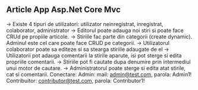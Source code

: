 <h2> Article App Asp.Net Core Mvc </h2>

-> Existe 4 tipuri de utilizatori: utilizator neinregistrat, inregistrat, colaborator, administrator
-> Editorul poate adauga noi stiri si poate face CRUd pe propiile articole.
-> Stiriile fac parte din categorii (create dynamic). Adminul este cel care poate face CRUD pe categorii.
-> Utilizatorul colaborator poate sa editeze si sa stearga stiriile adaugate de el
-> Utilizatorii pot adauga comentarii la stirile aparute, isi pot sterge si edita propriile comentarii.
-> Stiriile pot fi cautate dupa denumire prin intermediul unui motor de cautare.
-> Administratorul poate sterge si edita atat stirile, cat si comentarii. 
Conectare:
Admin: mail: admin@test.com, parola: Admin1!
Contribuitor: contributor@test.com, parola: Contributor1!
